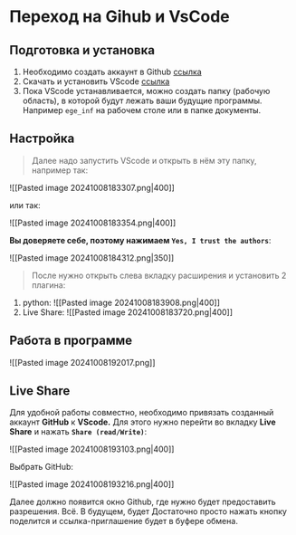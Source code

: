 # Переход на Gihub и VsCode
## Подготовка и установка
1. Необходимо создать аккаунт в Github [ссылка](https://github.com/signup)
2. Скачать и установить VScode [ссылка](https://code.visualstudio.com/download)
3. Пока VScode устанавливается, можно создать папку (рабочую область), в которой будут лежать ваши будущие программы. Например `ege_inf` на рабочем столе или в папке документы.
## Настройка
> Далее надо запустить VScode и открыть в нём эту папку, например так:

![[Pasted image 20241008183307.png|400]] 

или так:

![[Pasted image 20241008183354.png|400]]

**Вы доверяете себе, поэтому нажимаем `Yes, I trust the authors`**: 

![[Pasted image 20241008184312.png|350]]

> После нужно открыть слева вкладку расширения и установить 2 плагина:

1. python:
	![[Pasted image 20241008183908.png|400]]
1. Live Share:
	![[Pasted image 20241008183720.png|400]]
## Работа в программе
![[Pasted image 20241008192017.png]]
## Live Share
Для удобной работы совместно, необходимо привязать созданный аккаунт **GitHub** к **VScode.** Для этого нужно перейти во вкладку **Live Share** и нажать **`Share (read/Write)`**:

![[Pasted image 20241008193103.png|400]]

Выбрать GitHub:

![[Pasted image 20241008193216.png|400]]

Далее должно появится окно Github, где нужно будет предоставить разрешения. Всё. В будущем, будет Достаточно просто нажать кнопку поделится и ссылка-приглашение будет в буфере обмена.